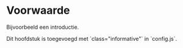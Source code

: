 # Voorwaarde

Bijvoorbeeld een introductie.

<p class="note" title="index">
Dit hoofdstuk is toegevoegd met `class="informative"` in `config.js`.
</p>
